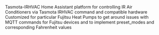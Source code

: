Tasmota-IRHVAC
Home Assistant platform for controlling IR Air Conditioners via Tasmota IRHVAC command and compatible hardware
Customized for particular Fujitsu Heat Pumps to get around issues with MQTT commands for Fujitsu devices and to implement preset_modes and corresponding Fahrenheit values